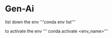 # Gen-Ai
list down the env
'''conda env list'''

to activate the env
''' conda activate <env_name>'''


